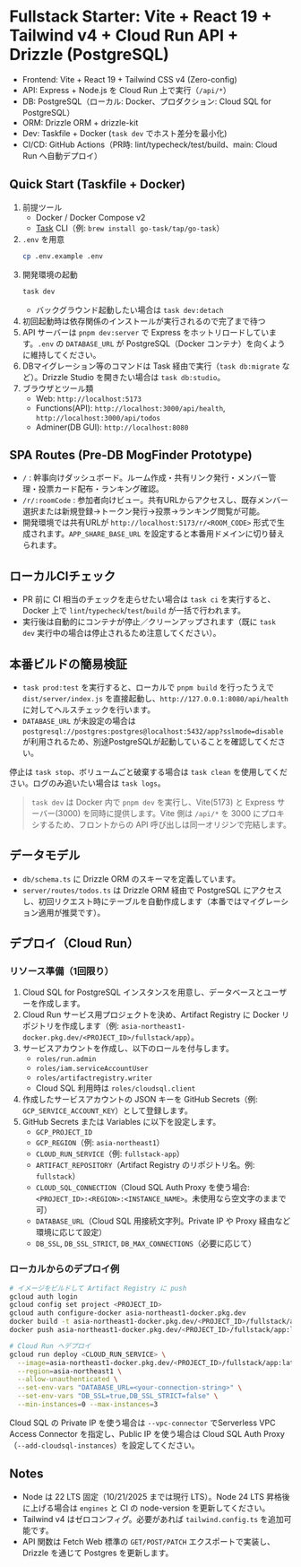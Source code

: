 # Fullstack Starter: Vite + React 19 + Tailwind v4 + Cloud Run API + Drizzle (PostgreSQL)

- Frontend: Vite + React 19 + Tailwind CSS v4 (Zero-config)
- API: Express + Node.js を Cloud Run 上で実行（`/api/*`）
- DB: PostgreSQL（ローカル: Docker、プロダクション: Cloud SQL for PostgreSQL）
- ORM: Drizzle ORM + drizzle-kit
- Dev: Taskfile + Docker (`task dev` でホスト差分を最小化)
- CI/CD: GitHub Actions（PR時: lint/typecheck/test/build、main: Cloud Run へ自動デプロイ）

## Quick Start (Taskfile + Docker)
1. 前提ツール
   - Docker / Docker Compose v2
   - [Task](https://taskfile.dev) CLI（例: `brew install go-task/tap/go-task`）
2. `.env` を用意
   ```bash
   cp .env.example .env
   ```
3. 開発環境の起動
   ```bash
   task dev
   ```
   - バックグラウンド起動したい場合は `task dev:detach`
4. 初回起動時は依存関係のインストールが実行されるので完了まで待つ
5. API サーバーは `pnpm dev:server` で Express をホットリロードしています。`.env` の `DATABASE_URL` が PostgreSQL（Docker コンテナ）を向くように維持してください。
6. DBマイグレーション等のコマンドは Task 経由で実行（`task db:migrate` など）。Drizzle Studio を開きたい場合は `task db:studio`。
7. ブラウザとツール類
   - Web: `http://localhost:5173`
   - Functions(API): `http://localhost:3000/api/health`, `http://localhost:3000/api/todos`
   - Adminer(DB GUI): `http://localhost:8080`

## SPA Routes (Pre-DB MogFinder Prototype)
- `/` : 幹事向けダッシュボード。ルーム作成・共有リンク発行・メンバー管理・投票カード配布・ランキング確認。
- `/r/:roomCode` : 参加者向けビュー。共有URLからアクセスし、既存メンバー選択または新規登録→トークン発行→投票→ランキング閲覧が可能。
- 開発環境では共有URLが `http://localhost:5173/r/<ROOM_CODE>` 形式で生成されます。`APP_SHARE_BASE_URL` を設定すると本番用ドメインに切り替えられます。

## ローカルCIチェック
- PR 前に CI 相当のチェックを走らせたい場合は `task ci` を実行すると、Docker 上で `lint`/`typecheck`/`test`/`build` が一括で行われます。
- 実行後は自動的にコンテナが停止／クリーンアップされます（既に `task dev` 実行中の場合は停止されるため注意してください）。

## 本番ビルドの簡易検証
- `task prod:test` を実行すると、ローカルで `pnpm build` を行ったうえで `dist/server/index.js` を直接起動し、`http://127.0.0.1:8080/api/health` に対してヘルスチェックを行います。
- `DATABASE_URL` が未設定の場合は `postgresql://postgres:postgres@localhost:5432/app?sslmode=disable` が利用されるため、別途PostgreSQLが起動していることを確認してください。

停止は `task stop`、ボリュームごと破棄する場合は `task clean` を使用してください。ログのみ追いたい場合は `task logs`。

> `task dev` は Docker 内で `pnpm dev` を実行し、Vite(5173) と Express サーバー(3000) を同時に提供します。Vite 側は `/api/*` を 3000 にプロキシするため、フロントからの API 呼び出しは同一オリジンで完結します。

## データモデル
- `db/schema.ts` に Drizzle ORM のスキーマを定義しています。
- `server/routes/todos.ts` は Drizzle ORM 経由で PostgreSQL にアクセスし、初回リクエスト時にテーブルを自動作成します（本番ではマイグレーション適用が推奨です）。

## デプロイ（Cloud Run）

### リソース準備（1回限り）
1. Cloud SQL for PostgreSQL インスタンスを用意し、データベースとユーザーを作成します。
2. Cloud Run サービス用プロジェクトを決め、Artifact Registry に Docker リポジトリを作成します（例: `asia-northeast1-docker.pkg.dev/<PROJECT_ID>/fullstack/app`）。
3. サービスアカウントを作成し、以下のロールを付与します。
   - `roles/run.admin`
   - `roles/iam.serviceAccountUser`
   - `roles/artifactregistry.writer`
   - Cloud SQL 利用時は `roles/cloudsql.client`
4. 作成したサービスアカウントの JSON キーを GitHub Secrets（例: `GCP_SERVICE_ACCOUNT_KEY`）として登録します。
5. GitHub Secrets または Variables に以下を設定します。
   - `GCP_PROJECT_ID`
   - `GCP_REGION`（例: `asia-northeast1`）
   - `CLOUD_RUN_SERVICE`（例: `fullstack-app`）
   - `ARTIFACT_REPOSITORY`（Artifact Registry のリポジトリ名。例: `fullstack`）
   - `CLOUD_SQL_CONNECTION`（Cloud SQL Auth Proxy を使う場合: `<PROJECT_ID>:<REGION>:<INSTANCE_NAME>`。未使用なら空文字のままで可）
   - `DATABASE_URL`（Cloud SQL 用接続文字列。Private IP や Proxy 経由など環境に応じて設定）
   - `DB_SSL`, `DB_SSL_STRICT`, `DB_MAX_CONNECTIONS`（必要に応じて）

### ローカルからのデプロイ例

```bash
# イメージをビルドして Artifact Registry に push
gcloud auth login
gcloud config set project <PROJECT_ID>
gcloud auth configure-docker asia-northeast1-docker.pkg.dev
docker build -t asia-northeast1-docker.pkg.dev/<PROJECT_ID>/fullstack/app:latest .
docker push asia-northeast1-docker.pkg.dev/<PROJECT_ID>/fullstack/app:latest

# Cloud Run へデプロイ
gcloud run deploy <CLOUD_RUN_SERVICE> \
  --image=asia-northeast1-docker.pkg.dev/<PROJECT_ID>/fullstack/app:latest \
  --region=asia-northeast1 \
  --allow-unauthenticated \
  --set-env-vars "DATABASE_URL=<your-connection-string>" \
  --set-env-vars "DB_SSL=true,DB_SSL_STRICT=false" \
  --min-instances=0 --max-instances=3
```

Cloud SQL の Private IP を使う場合は `--vpc-connector` でServerless VPC Access Connector を指定し、Public IP を使う場合は Cloud SQL Auth Proxy（`--add-cloudsql-instances`）を設定してください。

## Notes
- Node は 22 LTS 固定（10/21/2025 までは現行 LTS）。Node 24 LTS 昇格後に上げる場合は `engines` と CI の node-version を更新してください。
- Tailwind v4 はゼロコンフィグ。必要があれば `tailwind.config.ts` を追加可能です。
- API 関数は Fetch Web 標準の `GET/POST/PATCH` エクスポートで実装し、Drizzle を通じて Postgres を更新します。
